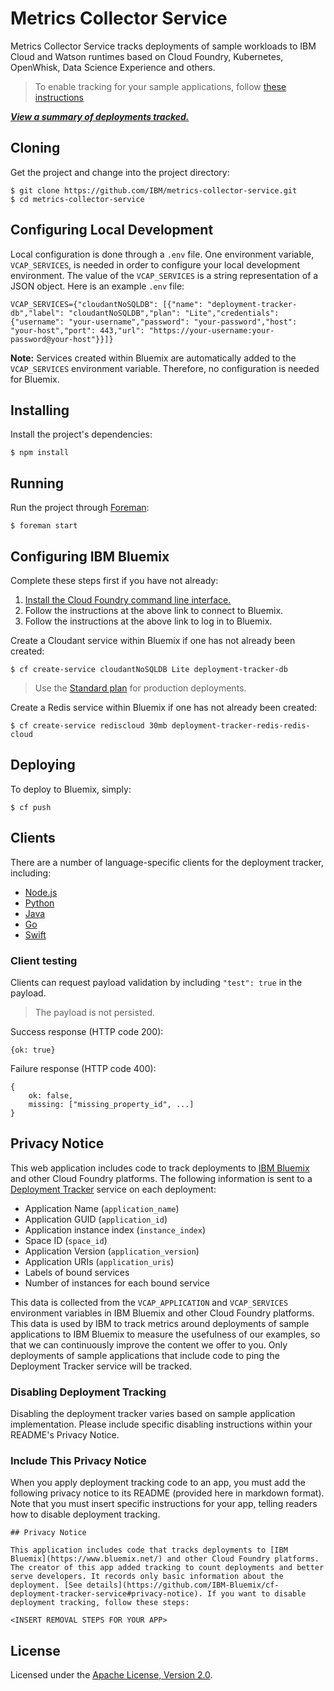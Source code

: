 # Metrics Collector Service

Metrics Collector Service tracks deployments of sample workloads to IBM Cloud and Watson runtimes based on Cloud Foundry, Kubernetes, OpenWhisk, Data Science Experience and others.

> To enable tracking for your sample applications, follow [these instructions]()

[**_View a summary of deployments tracked._**](https://deployment-tracker.mybluemix.net/)

## Cloning

Get the project and change into the project directory:

    $ git clone https://github.com/IBM/metrics-collector-service.git
    $ cd metrics-collector-service

## Configuring Local Development

Local configuration is done through a `.env` file. One environment variable, `VCAP_SERVICES`, is needed in order to configure your local development environment. The value of the `VCAP_SERVICES` is a string representation of a JSON object. Here is an example `.env` file:

    VCAP_SERVICES={"cloudantNoSQLDB": [{"name": "deployment-tracker-db","label": "cloudantNoSQLDB","plan": "Lite","credentials": {"username": "your-username","password": "your-password","host": "your-host","port": 443,"url": "https://your-username:your-password@your-host"}}]}

**Note:**  Services created within Bluemix are automatically added to the `VCAP_SERVICES` environment variable. Therefore, no configuration is needed for Bluemix.

## Installing

Install the project's dependencies:

    $ npm install

## Running

Run the project through [Foreman](https://github.com/ddollar/foreman):

    $ foreman start

## Configuring IBM Bluemix

Complete these steps first if you have not already:

1. [Install the Cloud Foundry command line interface.](https://www.ng.bluemix.net/docs/#starters/install_cli.html)
2. Follow the instructions at the above link to connect to Bluemix.
3. Follow the instructions at the above link to log in to Bluemix.

Create a Cloudant service within Bluemix if one has not already been created:

    $ cf create-service cloudantNoSQLDB Lite deployment-tracker-db

> Use the [Standard plan](https://www.ibm.com/blogs/bluemix/2016/09/new-cloudant-lite-standard-plans-are-live-in-bluemix-public/) for production deployments.

Create a Redis service within Bluemix if one has not already been created:

    $ cf create-service rediscloud 30mb deployment-tracker-redis-redis-cloud

## Deploying

To deploy to Bluemix, simply:

    $ cf push

## Clients

There are a number of language-specific clients for the deployment tracker, including:

- [Node.js](https://github.com/IBM/metrics-collector-client-node)
- [Python](https://github.com/IBM/metrics-collector-client-python)
- [Java](https://github.com/IBM/metrics-collector-client-java)
- [Go](https://github.com/IBM/metrics-collector_client_go)
- [Swift](https://github.com/metrics-collector-client-swift)

### Client testing
Clients can request payload validation by including `"test": true` in the payload. 
> The payload is not persisted.

Success response (HTTP code 200):

```
{ok: true}
```

Failure response (HTTP code 400):

```
{
	ok: false,
	missing: ["missing_property_id", ...]
}
```

## Privacy Notice

This web application includes code to track deployments to [IBM Bluemix](https://www.bluemix.net/) and other Cloud Foundry platforms. The following information is sent to a [Deployment Tracker](https://github.com/cloudant-labs/deployment-tracker) service on each deployment:

* Application Name (`application_name`)
* Application GUID (`application_id`)
* Application instance index (`instance_index`)
* Space ID (`space_id`)
* Application Version (`application_version`)
* Application URIs (`application_uris`)
* Labels of bound services
* Number of instances for each bound service

This data is collected from the `VCAP_APPLICATION` and `VCAP_SERVICES` environment variables in IBM Bluemix and other Cloud Foundry platforms. This data is used by IBM to track metrics around deployments of sample applications to IBM Bluemix to measure the usefulness of our examples, so that we can continuously improve the content we offer to you. Only deployments of sample applications that include code to ping the Deployment Tracker service will be tracked.

### Disabling Deployment Tracking

Disabling the deployment tracker varies based on sample application implementation. Please include specific disabling instructions within your README's Privacy Notice.

### Include This Privacy Notice

When you apply deployment tracking code to an app, you must add the following privacy notice to its README (provided here in markdown format). Note that you must insert specific instructions for your app, telling readers how to disable deployment tracking.

```
## Privacy Notice

This application includes code that tracks deployments to [IBM Bluemix](https://www.bluemix.net/) and other Cloud Foundry platforms. The creator of this app added tracking to count deployments and better serve developers. It records only basic information about the deployment. [See details](https://github.com/IBM-Bluemix/cf-deployment-tracker-service#privacy-notice). If you want to disable deployment tracking, follow these steps:

<INSERT REMOVAL STEPS FOR YOUR APP>

```

## License

Licensed under the [Apache License, Version 2.0](LICENSE.txt).
